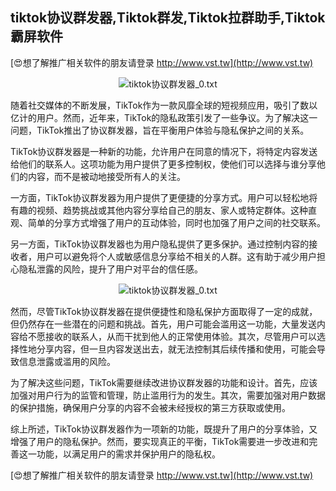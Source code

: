 ## **tiktok协议群发器,Tiktok群发,Tiktok拉群助手,Tiktok霸屏软件**

[😍想了解推广相关软件的朋友请登录 http://www.vst.tw](http://www.vst.tw)

 <center><img src="https://vst.tw/MP4/tuiguang/png/1.png" alt="tiktok协议群发器_0.txt"></center>

随着社交媒体的不断发展，TikTok作为一款风靡全球的短视频应用，吸引了数以亿计的用户。然而，近年来，TikTok的隐私政策引发了一些争议。为了解决这一问题，TikTok推出了协议群发器，旨在平衡用户体验与隐私保护之间的关系。

TikTok协议群发器是一种新的功能，允许用户在同意的情况下，将特定内容发送给他们的联系人。这项功能为用户提供了更多控制权，使他们可以选择与谁分享他们的内容，而不是被动地接受所有人的关注。

一方面，TikTok协议群发器为用户提供了更便捷的分享方式。用户可以轻松地将有趣的视频、趋势挑战或其他内容分享给自己的朋友、家人或特定群体。这种直观、简单的分享方式增强了用户的互动体验，同时也加强了用户之间的社交联系。

另一方面，TikTok协议群发器也为用户隐私提供了更多保护。通过控制内容的接收者，用户可以避免将个人或敏感信息分享给不相关的人群。这有助于减少用户担心隐私泄露的风险，提升了用户对平台的信任感。

 <center><img src="https://vst.tw/MP4/tuiguang/png/7.png" alt="tiktok协议群发器_0.txt"></center>

然而，尽管TikTok协议群发器在提供便捷性和隐私保护方面取得了一定的成就，但仍然存在一些潜在的问题和挑战。首先，用户可能会滥用这一功能，大量发送内容给不愿接收的联系人，从而干扰到他人的正常使用体验。其次，尽管用户可以选择性地分享内容，但一旦内容发送出去，就无法控制其后续传播和使用，可能会导致信息泄露或滥用的风险。

为了解决这些问题，TikTok需要继续改进协议群发器的功能和设计。首先，应该加强对用户行为的监管和管理，防止滥用行为的发生。其次，需要加强对用户数据的保护措施，确保用户分享的内容不会被未经授权的第三方获取或使用。

综上所述，TikTok协议群发器作为一项新的功能，既提升了用户的分享体验，又增强了用户的隐私保护。然而，要实现真正的平衡，TikTok需要进一步改进和完善这一功能，以满足用户的需求并保护用户的隐私权。

[😍想了解推广相关软件的朋友请登录 http://www.vst.tw](http://www.vst.tw)



